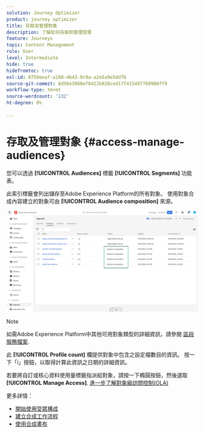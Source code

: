 ```yaml
---
solution: Journey Optimizer
product: journey optimizer
title: 存取及管理對象
description: 了解如何存取和管理受眾
feature: Journeys
topic: Content Management
role: User
level: Intermediate
hide: true
hidefromtoc: true
exl-id: 0758eeaf-a188-4b43-9c9a-a2e5a9e5dd76
source-git-commit: 8d56e3060e78422b028ced17f415497789908ff9
workflow-type: tm+mt
source-wordcount: '132'
ht-degree: 0%

---
```


# 存取及管理對象 {#access-manage-audiences}

您可以透過 **[!UICONTROL Audiences]** 標籤 **[!UICONTROL Segments]** 功能表。

此索引標籤會列出儲存至Adobe Experience Platform的所有對象。 使用對象合成內容建立的對象可由 **[!UICONTROL Audience composition]** 來源。

![](assets/audiences-list.png)

>[!NOTE]
>
>如需Adobe Experience Platform中其他可用對象類型的詳細資訊，請參閱 [區段服務檔案](https://experienceleague.adobe.com/docs/experience-platform/segmentation/ui/overview.html).

此 **[!UICONTROL Profile count]** 欄提供對象中包含之設定檔數目的資訊。 按一下「i」按鈕，以取得計算此資訊之日期的詳細資訊。

若要將自訂或核心資料使用量標籤指派給對象，請按一下橢圓按鈕，然後選取 **[!UICONTROL Manage Access]**. [進一步了解對象級訪問控制(OLA)](../administration/object-based-access.md)

<!--
-edit an audience?
-->

更多詳情：

* [開始使用受眾構成](get-started-audience-orchestration.md)
* [建立合成工作流程](create-compositions.md)
* [使用合成畫布](composition-canvas.md)
